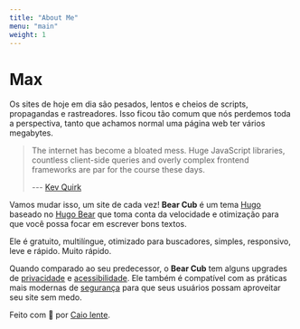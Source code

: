 ```yaml
---
title: "About Me" 
menu: "main"
weight: 1
---
```


# Max

Os sites de hoje em dia são pesados, lentos e cheios de scripts, propagandas e
rastreadores. Isso ficou tão comum que nós perdemos toda a perspectiva, tanto
que achamos normal uma página web ter vários megabytes.

> The internet has become a bloated mess. Huge JavaScript libraries, countless
> client-side queries and overly complex frontend frameworks are par for the
> course these days.
>
> --- [Kev Quirk](https://512kb.club/)

Vamos mudar isso, um site de cada vez! **Bear Cub** é um tema
[Hugo](https://gohugo.io/) baseado no [Hugo
Bear](https://github.com/janraasch/hugo-bearblog/) que toma conta da velocidade
e otimização para que você possa focar em escrever bons textos.

Ele é gratuito, multilíngue, otimizado para buscadores, simples, responsivo,
leve e rápido. Muito rápido.

Quando comparado ao seu predecessor, o **Bear Cub** tem alguns upgrades de
[privacidade](https://themarkup.org/blacklight?url=clente.github.io/hugo-bearcub/)
e
[acessibilidade](https://pagespeed.web.dev/report?url=https%3A%2F%2Fclente.github.io%2Fhugo-bearcub%2F).
Ele também é compatível com as práticas mais modernas de
[segurança](https://github.com/clente/hugo-bearcub#secure) para que seus
usuários possam aproveitar seu site sem medo.

Feito com 💟 por [Caio lente](https://lente.dev).